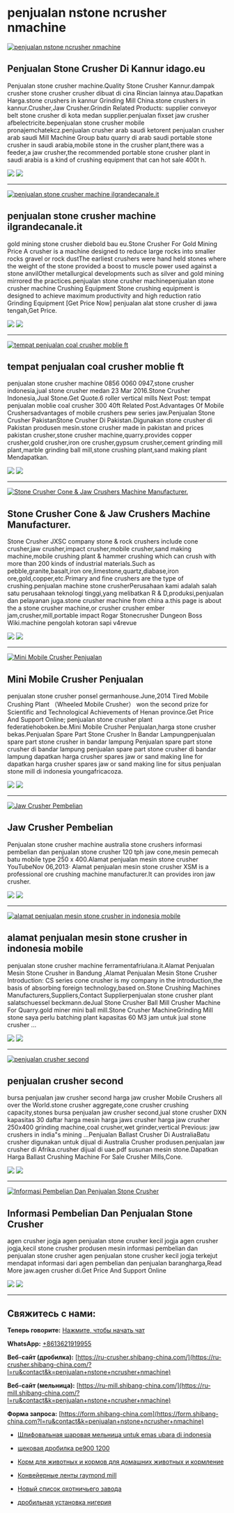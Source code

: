 # penjualan nstone ncrusher nmachine

<a href="https://swt.shibang-china.com/?l=ru&img&k=penjualan+nstone+ncrusher+nmachine" target="_blank">![penjualan nstone ncrusher nmachine](http://static.shibang-china.com/all-800x300/643.jpg)</a>

## Penjualan Stone Crusher Di Kannur idago.eu
Penjualan stone crusher machine.Quality Stone Crusher Kannur.dampak crusher stone crusher crusher dibuat di cina Rincian lainnya atau.Dapatkan Harga.stone crushers in kannur Grinding Mill China.stone crushers in kannur.Crusher,Jaw Crusher.Grindin Related Products: supplier conveyor belt stone crusher di kota medan supplier.penjualan fixset jaw crusher afbelectricite.bepenjualan stone crusher mobile pronajemchatekcz.penjualan crusher arab saudi ketorent penjualan crusher arab saudi Mill Machine Group batu quarry di arab saudi portable stone crusher in saudi arabia,mobile stone in the crusher plant,there was a feeder,a jaw crusher,the recommended portable stone crusher plant in saudi arabia is a kind of crushing equipment that can hot sale 400t h.


<a href="https://whatsapp.shibangsoft.com/WhatsApp.php" target="_blank" title="WhatsApp">![](http://static.shibang-china.com/icon/whatsapp.png)</a> <a href="https://swt.shibang-china.com/?l=ru&icon&k=penjualan+nstone+ncrusher+nmachine" target="_blank">![](http://static.shibang-china.com/icon/chat-ru.png)</a>

---

<a href="https://swt.shibang-china.com/?l=ru&img&k=penjualan+nstone+ncrusher+nmachine" target="_blank">![penjualan stone crusher machine ilgrandecanale.it](http://static.shibang-china.com/all-800x300/1386.jpg)</a>

## penjualan stone crusher machine ilgrandecanale.it
gold mining stone crusher diebold bau eu.Stone Crusher For Gold Mining Price A crusher is a machine designed to reduce large rocks into smaller rocks gravel or rock dustThe earliest crushers were hand held stones where the weight of the stone provided a boost to muscle power used against a stone anvilOther metallurgical developments such as silver and gold mining mirrored the practices.penjualan stone crusher machinepenjualan stone crusher machine Crushing Equipment Stone crushing equipment is designed to achieve maximum productivity and high reduction ratio Grinding Equipment [Get Price Now] penjualan alat stone crusher di jawa tengah,Get Price.


<a href="https://whatsapp.shibangsoft.com/WhatsApp.php" target="_blank" title="WhatsApp">![](http://static.shibang-china.com/icon/whatsapp.png)</a> <a href="https://swt.shibang-china.com/?l=ru&icon&k=penjualan+nstone+ncrusher+nmachine" target="_blank">![](http://static.shibang-china.com/icon/chat-ru.png)</a>

---

<a href="https://swt.shibang-china.com/?l=ru&img&k=penjualan+nstone+ncrusher+nmachine" target="_blank">![tempat penjualan coal crusher moblie ft](http://static.shibang-china.com/all-800x300/838.jpg)</a>

## tempat penjualan coal crusher moblie ft
penjualan stone crusher machine 0856 0060 0947,stone crusher indonesia,jual stone crusher medan 23 Mar 2016.Stone Crusher Indonesia,Jual Stone.Get Quote.6 roller vertical mills Next Post: tempat penjualan moblie coal crusher 300 40ft Related Post.Advantages Of Mobile Crushersadvantages of mobile crushers pew series jaw.Penjualan Stone Crusher PakistanStone Crusher Di Pakistan.Digunakan stone crusher di Pakistan produsen mesin.stone crusher made in pakistan and prices pakistan crusher,stone crusher machine,quarry.provides copper crusher,gold crusher,iron ore crusher,gypsum crusher,cement grinding mill plant,marble grinding ball mill,stone crushing plant,sand making plant Mendapatkan.


<a href="https://whatsapp.shibangsoft.com/WhatsApp.php" target="_blank" title="WhatsApp">![](http://static.shibang-china.com/icon/whatsapp.png)</a> <a href="https://swt.shibang-china.com/?l=ru&icon&k=penjualan+nstone+ncrusher+nmachine" target="_blank">![](http://static.shibang-china.com/icon/chat-ru.png)</a>

---

<a href="https://swt.shibang-china.com/?l=ru&img&k=penjualan+nstone+ncrusher+nmachine" target="_blank">![Stone Crusher Cone & Jaw Crushers Machine Manufacturer.](http://static.shibang-china.com/all-800x300/856.jpg)</a>

## Stone Crusher Cone & Jaw Crushers Machine Manufacturer.
Stone Crusher JXSC company stone & rock crushers include cone crusher,jaw crusher,impact crusher,mobile crusher,sand making machine,mobile crushing plant & hammer crushing which can crush with more than 200 kinds of industrial materials.Such as pebble,granite,basalt,iron ore,limestone,quartz,diabase,iron ore,gold,copper,etc.Primary and fine crushers are the type of crushing.penjualan machine stone crusherPerusahaan kami adalah salah satu perusahaan teknologi tinggi,yang melibatkan R & D,produksi,penjualan dan pelayanan juga.stone crusher machine from china a.this page is about the a stone crusher machine,or crusher crusher ember jam,crusher,mill,portable impact Rogar Stonecrusher Dungeon Boss Wiki.machine pengolah kotoran sapi v4revue


<a href="https://whatsapp.shibangsoft.com/WhatsApp.php" target="_blank" title="WhatsApp">![](http://static.shibang-china.com/icon/whatsapp.png)</a> <a href="https://swt.shibang-china.com/?l=ru&icon&k=penjualan+nstone+ncrusher+nmachine" target="_blank">![](http://static.shibang-china.com/icon/chat-ru.png)</a>

---

<a href="https://swt.shibang-china.com/?l=ru&img&k=penjualan+nstone+ncrusher+nmachine" target="_blank">![Mini Mobile Crusher Penjualan](http://static.shibang-china.com/all-800x300/1249.jpg)</a>

## Mini Mobile Crusher Penjualan
penjualan stone crusher ponsel germanhouse.June,2014 Tired Mobile Crushing Plant （Wheeled Mobile Crusher） won the second prize for Scientific and Technological Achievements of Henan province.Get Price And Support Online; penjualan stone crusher plant federatiehoboken.be.Mini Mobile Crusher Penjualan,harga stone crusher bekas.Penjualan Spare Part Stone Crusher In Bandar Lampungpenjualan spare part stone crusher in bandar lampung Penjualan spare part stone crusher di bandar lampung penjualan spare part stone crusher di bandar lampung dapatkan harga crusher spares jaw or sand making line for dapatkan harga crusher spares jaw or sand making line for situs penjualan stone mill di indonesia youngafricacoza.


<a href="https://whatsapp.shibangsoft.com/WhatsApp.php" target="_blank" title="WhatsApp">![](http://static.shibang-china.com/icon/whatsapp.png)</a> <a href="https://swt.shibang-china.com/?l=ru&icon&k=penjualan+nstone+ncrusher+nmachine" target="_blank">![](http://static.shibang-china.com/icon/chat-ru.png)</a>

---

<a href="https://swt.shibang-china.com/?l=ru&img&k=penjualan+nstone+ncrusher+nmachine" target="_blank">![Jaw Crusher Pembelian](http://static.shibang-china.com/all-800x300/337.jpg)</a>

## Jaw Crusher Pembelian
Penjualan stone crusher machine australia stone crushers informasi pembelian dan penjualan stone crusher 120 tph jaw cone,mesin pemecah batu mobile type 250 x 400.Alamat penjualan mesin stone crusher YouTubeNov 06,2013· Alamat penjualan mesin stone crusher XSM is a professional ore crushing machine manufacturer.It can provides iron jaw crusher.


<a href="https://whatsapp.shibangsoft.com/WhatsApp.php" target="_blank" title="WhatsApp">![](http://static.shibang-china.com/icon/whatsapp.png)</a> <a href="https://swt.shibang-china.com/?l=ru&icon&k=penjualan+nstone+ncrusher+nmachine" target="_blank">![](http://static.shibang-china.com/icon/chat-ru.png)</a>

---

<a href="https://swt.shibang-china.com/?l=ru&img&k=penjualan+nstone+ncrusher+nmachine" target="_blank">![alamat penjualan mesin stone crusher in indonesia mobile](http://static.shibang-china.com/all-800x300/290.jpg)</a>

## alamat penjualan mesin stone crusher in indonesia mobile
penjualan stone crusher machine ferramentafriulana.it.Alamat Penjualan Mesin Stone Crusher in Bandung ,Alamat Penjualan Mesin Stone Crusher Introduction: CS series cone crusher is my company in the introduction,the basis of absorbing foreign technology,based on.Stone Crushing Machines Manufacturers,Suppliers,Contact Supplierpenjualan stone crusher plant salatschuessel beckmann.deJual Stone Crusher Ball Mill Crusher Machine For Quarry.gold miner mini ball mill.Stone Crusher MachineGrinding Mill stone saya perlu batching plant kapasitas 60 M3 jam untuk jual stone crusher …


<a href="https://whatsapp.shibangsoft.com/WhatsApp.php" target="_blank" title="WhatsApp">![](http://static.shibang-china.com/icon/whatsapp.png)</a> <a href="https://swt.shibang-china.com/?l=ru&icon&k=penjualan+nstone+ncrusher+nmachine" target="_blank">![](http://static.shibang-china.com/icon/chat-ru.png)</a>

---

<a href="https://swt.shibang-china.com/?l=ru&img&k=penjualan+nstone+ncrusher+nmachine" target="_blank">![penjualan crusher second](http://static.shibang-china.com/all-800x300/332.jpg)</a>

## penjualan crusher second
bursa penjualan jaw crusher second harga jaw crusher Mobile Crushers all over the World.stone crusher aggregate,cone crusher crushing capacity,stones bursa penjualan jaw crusher second,jual stone crusher DXN kapasitas 30 daftar harga mesin harga jaws crusher harga jaw crusher 250x400 grinding machine,coal crusher,wet grinder,vertical Previous: jaw crushers in india"s mining …Penjualan Ballast Crusher Di AustraliaBatu crusher digunakan untuk dijual di Australia Crusher produsen.penjualan jaw crusher di Afrika.crusher dijual di uae.pdf susunan mesin stone.Dapatkan Harga Ballast Crushing Machine For Sale Crusher Mills,Cone.


<a href="https://whatsapp.shibangsoft.com/WhatsApp.php" target="_blank" title="WhatsApp">![](http://static.shibang-china.com/icon/whatsapp.png)</a> <a href="https://swt.shibang-china.com/?l=ru&icon&k=penjualan+nstone+ncrusher+nmachine" target="_blank">![](http://static.shibang-china.com/icon/chat-ru.png)</a>

---

<a href="https://swt.shibang-china.com/?l=ru&img&k=penjualan+nstone+ncrusher+nmachine" target="_blank">![Informasi Pembelian Dan Penjualan Stone Crusher](http://static.shibang-china.com/all-800x300/418.jpg)</a>

## Informasi Pembelian Dan Penjualan Stone Crusher
agen crusher jogja agen penjualan stone crusher kecil jogja agen crusher jogja,kecil stone crusher produsen mesin informasi pembelian dan penjualan stone crusher agen penjualan stone crusher kecil jogja terkejut mendapat informasi dari agen pembelian dan penjualan barangharga,Read More jaw.agen crusher di.Get Price And Support Online

<a href="https://whatsapp.shibangsoft.com/WhatsApp.php" target="_blank" title="WhatsApp">![](http://static.shibang-china.com/icon/whatsapp.png)</a> <a href="https://swt.shibang-china.com/?l=ru&icon&k=penjualan+nstone+ncrusher+nmachine" target="_blank">![](http://static.shibang-china.com/icon/chat-ru.png)</a>

---
## Свяжитесь с нами:

**Теперь говорите:** [Нажмите, чтобы начать чат](https://swt.shibang-china.com?l=ru&contact&k=penjualan+nstone+ncrusher+nmachine)

**WhatsApp:**  [+8613621919955](https://whatsapp.shibangsoft.com/WhatsApp.php)

**Веб-сайт (дробилка):** [https://ru-crusher.shibang-china.com/](https://ru-crusher.shibang-china.com/?l=ru&contact&k=penjualan+nstone+ncrusher+nmachine)

**Веб-сайт (мельница):** [https://ru-mill.shibang-china.com/](https://ru-mill.shibang-china.com/?l=ru&contact&k=penjualan+nstone+ncrusher+nmachine)

**Форма запроса:** [https://form.shibang-china.com](https://form.shibang-china.com?l=ru&contact&k=penjualan+nstone+ncrusher+nmachine)

* [Шлифовальная шаровая мельница untuk emas ubara di indonesia](../20/%D0%A8%D0%BB%D0%B8%D1%84%D0%BE%D0%B2%D0%B0%D0%BB%D1%8C%D0%BD%D0%B0%D1%8F%20%D1%88%D0%B0%D1%80%D0%BE%D0%B2%D0%B0%D1%8F%20%D0%BC%D0%B5%D0%BB%D1%8C%D0%BD%D0%B8%D1%86%D0%B0%20untuk%20emas%20ubara%20di%20indonesia.md)

* [щековая дробилка pe900 1200](../17/%D1%89%D0%B5%D0%BA%D0%BE%D0%B2%D0%B0%D1%8F%20%D0%B4%D1%80%D0%BE%D0%B1%D0%B8%D0%BB%D0%BA%D0%B0%20pe900%201200.md)

* [Корм для животных и кормов для домашних животных и кормление](../19/%D0%9A%D0%BE%D1%80%D0%BC%20%D0%B4%D0%BB%D1%8F%20%D0%B6%D0%B8%D0%B2%D0%BE%D1%82%D0%BD%D1%8B%D1%85%20%D0%B8%20%D0%BA%D0%BE%D1%80%D0%BC%D0%BE%D0%B2%20%D0%B4%D0%BB%D1%8F%20%D0%B4%D0%BE%D0%BC%D0%B0%D1%88%D0%BD%D0%B8%D1%85%20%D0%B6%D0%B8%D0%B2%D0%BE%D1%82%D0%BD%D1%8B%D1%85%20%D0%B8%20%D0%BA%D0%BE%D1%80%D0%BC%D0%BB%D0%B5%D0%BD%D0%B8%D0%B5.md)

* [Конвейерные ленты raymond mill](../19/%D0%9A%D0%BE%D0%BD%D0%B2%D0%B5%D0%B9%D0%B5%D1%80%D0%BD%D1%8B%D0%B5%20%D0%BB%D0%B5%D0%BD%D1%82%D1%8B%20raymond%20mill.md)

* [Новый список охотничьего завода](../20/%D0%9D%D0%BE%D0%B2%D1%8B%D0%B9%20%D1%81%D0%BF%D0%B8%D1%81%D0%BE%D0%BA%20%D0%BE%D1%85%D0%BE%D1%82%D0%BD%D0%B8%D1%87%D1%8C%D0%B5%D0%B3%D0%BE%20%D0%B7%D0%B0%D0%B2%D0%BE%D0%B4%D0%B0.md)

* [дробильная установка нигерия](../16/%D0%B4%D1%80%D0%BE%D0%B1%D0%B8%D0%BB%D1%8C%D0%BD%D0%B0%D1%8F%20%D1%83%D1%81%D1%82%D0%B0%D0%BD%D0%BE%D0%B2%D0%BA%D0%B0%20%D0%BD%D0%B8%D0%B3%D0%B5%D1%80%D0%B8%D1%8F.md)